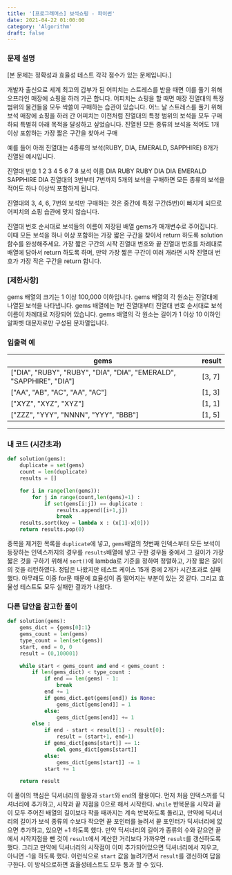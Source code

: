 ```yaml
---
title: '[프로그래머스] 보석쇼핑 - 파이썬'
date: 2021-04-22 01:00:00
category: 'Algorithm'
draft: false
---
```


### 문제 설명

[본 문제는 정확성과 효율성 테스트 각각 점수가 있는 문제입니다.]

개발자 출신으로 세계 최고의 갑부가 된 어피치는 스트레스를 받을 때면 이를 풀기 위해 오프라인 매장에 쇼핑을 하러 가곤 합니다.
어피치는 쇼핑을 할 때면 매장 진열대의 특정 범위의 물건들을 모두 싹쓸이 구매하는 습관이 있습니다.
어느 날 스트레스를 풀기 위해 보석 매장에 쇼핑을 하러 간 어피치는 이전처럼 진열대의 특정 범위의 보석을 모두 구매하되 특별히 아래 목적을 달성하고 싶었습니다.
진열된 모든 종류의 보석을 적어도 1개 이상 포함하는 가장 짧은 구간을 찾아서 구매

예를 들어 아래 진열대는 4종류의 보석(RUBY, DIA, EMERALD, SAPPHIRE) 8개가 진열된 예시입니다.

진열대 번호 1 2 3 4 5 6 7 8
보석 이름 DIA RUBY RUBY DIA DIA EMERALD SAPPHIRE DIA
진열대의 3번부터 7번까지 5개의 보석을 구매하면 모든 종류의 보석을 적어도 하나 이상씩 포함하게 됩니다.

진열대의 3, 4, 6, 7번의 보석만 구매하는 것은 중간에 특정 구간(5번)이 빠지게 되므로 어피치의 쇼핑 습관에 맞지 않습니다.

진열대 번호 순서대로 보석들의 이름이 저장된 배열 gems가 매개변수로 주어집니다. 이때 모든 보석을 하나 이상 포함하는 가장 짧은 구간을 찾아서 return 하도록 solution 함수를 완성해주세요.
가장 짧은 구간의 시작 진열대 번호와 끝 진열대 번호를 차례대로 배열에 담아서 return 하도록 하며, 만약 가장 짧은 구간이 여러 개라면 시작 진열대 번호가 가장 작은 구간을 return 합니다.

### [제한사항]

gems 배열의 크기는 1 이상 100,000 이하입니다.
gems 배열의 각 원소는 진열대에 나열된 보석을 나타냅니다.
gems 배열에는 1번 진열대부터 진열대 번호 순서대로 보석이름이 차례대로 저장되어 있습니다.
gems 배열의 각 원소는 길이가 1 이상 10 이하인 알파벳 대문자로만 구성된 문자열입니다.

### 입출력 예

| gems                                                                | result |
| ------------------------------------------------------------------- | ------ |
| ["DIA", "RUBY", "RUBY", "DIA", "DIA", "EMERALD", "SAPPHIRE", "DIA"] | [3, 7] |
| ["AA", "AB", "AC", "AA", "AC"]                                      | [1, 3] |
| ["XYZ", "XYZ", "XYZ"]                                               | [1, 1] |
| ["ZZZ", "YYY", "NNNN", "YYY", "BBB"]                                | [1, 5] |

---

### 내 코드 (시간초과)

```python
def solution(gems):
    duplicate = set(gems)
    count = len(duplicate)
    results = []

    for i in range(len(gems)):
        for j in range(count,len(gems)+1) :
            if set(gems[i:j]) == duplicate :
                results.append([i+1,j])
                break
    results.sort(key = lambda x : (x[1]-x[0]))
    return results.pop(0)
```

중복을 제거한 목록을 `duplicate`에 넣고, `gems`배열의 첫번째 인덱스부터 모든 보석이 등장하는 인덱스까지의 경우를 `results`배열에 넣고 구한 경우들 중에서 그 길이가 가장 짧은 것을 구하기 위해서 `sort()`에 lambda로 기준을 정하여 정렬하고, 가장 짧은 길이의 것을 리턴하였다. 정답은 나왔지만 테스트 케이스 15개 중에 2개가 시간초과로 실패했다. 아무래도 이중 for문 때문에 효율성이 좀 떨어지는 부분이 있는 것 같다. 그리고 효율성 테스트도 모두 실패한 결과가 나왔다.

### 다른 답안을 참고한 풀이

```python
def solution(gems):
    gems_dict = {gems[0]:1}
    gems_count = len(gems)
    type_count = len(set(gems))
    start, end = 0, 0
    result = (0,100001)

    while start < gems_count and end < gems_count :
        if len(gems_dict) < type_count :
            if end == len(gems) - 1:
                break
            end += 1
            if gems_dict.get(gems[end]) is None:
                gems_dict[gems[end]] = 1
            else:
                gems_dict[gems[end]] += 1
        else :
            if end - start < result[1] - result[0]:
                result = (start+1, end+1)
            if gems_dict[gems[start]] == 1:
                del gems_dict[gems[start]]
            else:
                gems_dict[gems[start]] -= 1
            start += 1

    return result
```

이 풀이의 핵심은 딕셔너리의 활용과 `start`와 `end`의 활용이다. 먼저 처음 인덱스꺼를 딕셔너리에 추가하고, 시작과 끝 지점을 0으로 해서 시작한다. `while` 반복문을 시작과 끝이 모두 주어진 배열의 길이보다 작을 때까지는 계속 반복하도록 돌리고, 만약에 딕셔너리의 길이가 보석 종류의 수보다 작으면 끝 포인터를 늘려서 끝 포인터가 딕셔너리에 없으면 추가하고, 있으면 +1 하도록 했다. 만약 딕셔너리의 길이가 종류의 수와 같으면 끝에서 시작지점을 뺀 것이 `result`에서 계산한 거리보다 가까우면 `result`를 갱신하도록 했다. 그리고 만약에 딕셔너리의 시작점이 이미 추가되어있으면 딕셔너리에서 지우고, 아니면 -1을 하도록 했다. 이런식으로 `start` 값을 늘려가면서 `result`를 갱신하여 답을 구한다. 이 방식으로하면 효율성테스트도 모두 통과 할 수 있다.

